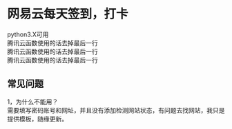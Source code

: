 网易云每天签到，打卡  
==========
python3.X可用<br>
        腾讯云函数使用的话去掉最后一行  
        腾讯云函数使用的话去掉最后一行  
        腾讯云函数使用的话去掉最后一行  


常见问题
--------
1，为什么不能用？  
        需要填写密码账号和网址，并且没有添加检测网站状态，有问题去找网站，我只是提供模板，随缘更新。

